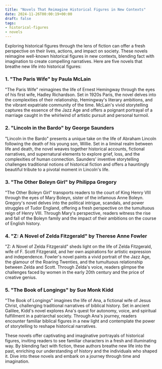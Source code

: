```yaml
---
title: "Novels That Reimagine Historical Figures in New Contexts"
date: 2024-11-26T00:00:19+00:00
draft: false
tags: 
- historical-figures
- novels
---
```


Exploring historical figures through the lens of fiction can offer a fresh perspective on their lives, actions, and impact on society. These novels reimagine well-known historical figures in new contexts, blending fact with imagination to create compelling narratives. Here are five novels that breathe new life into historical figures:

### 1. "The Paris Wife" by Paula McLain

"The Paris Wife" reimagines the life of Ernest Hemingway through the eyes of his first wife, Hadley Richardson. Set in 1920s Paris, the novel delves into the complexities of their relationship, Hemingway's literary ambitions, and the vibrant expatriate community of the time. McLain's vivid storytelling captures the essence of the Jazz Age and offers a poignant portrayal of a marriage caught in the whirlwind of artistic pursuit and personal turmoil.

### 2. "Lincoln in the Bardo" by George Saunders

"Lincoln in the Bardo" presents a unique take on the life of Abraham Lincoln following the death of his young son, Willie. Set in a liminal realm between life and death, the novel weaves together historical accounts, fictional narratives, and supernatural elements to explore grief, loss, and the complexities of human connection. Saunders' inventive storytelling challenges traditional notions of historical fiction and offers a hauntingly beautiful tribute to a pivotal moment in Lincoln's life.

### 3. "The Other Boleyn Girl" by Philippa Gregory

"The Other Boleyn Girl" transports readers to the court of King Henry VIII through the eyes of Mary Boleyn, sister of the infamous Anne Boleyn. Gregory's novel delves into the political intrigue, scandals, and power struggles of Tudor England, offering a fresh perspective on the tumultuous reign of Henry VIII. Through Mary's perspective, readers witness the rise and fall of the Boleyn family and the impact of their ambitions on the course of English history.

### 4. "Z: A Novel of Zelda Fitzgerald" by Therese Anne Fowler

"Z: A Novel of Zelda Fitzgerald" sheds light on the life of Zelda Fitzgerald, wife of F. Scott Fitzgerald, and her own aspirations for artistic expression and independence. Fowler's novel paints a vivid portrait of the Jazz Age, the glamour of the Roaring Twenties, and the tumultuous relationship between Zelda and Scott. Through Zelda's voice, readers glimpse the challenges faced by women in the early 20th century and the price of creative genius.

### 5. "The Book of Longings" by Sue Monk Kidd

"The Book of Longings" imagines the life of Ana, a fictional wife of Jesus Christ, challenging traditional narratives of biblical history. Set in ancient Galilee, Kidd's novel explores Ana's quest for autonomy, voice, and spiritual fulfillment in a patriarchal society. Through Ana's journey, readers encounter familiar biblical figures in a new light and contemplate the power of storytelling to reshape historical narratives.

These novels offer captivating and imaginative portrayals of historical figures, inviting readers to see familiar characters in a fresh and illuminating way. By blending fact with fiction, these authors breathe new life into the past, enriching our understanding of history and the individuals who shaped it. Dive into these novels and embark on a journey through time and imagination.